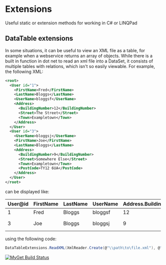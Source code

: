 # Extensions
Useful static or extension methods for working in C# or LINQPad

## DataTable extensions
In some situations, it can be useful to view an XML file as a table, for example when a webservice returns an array of objects.  While there is a built in function in dot net to read an xml file into a DataSet, it consists of multiple tables with relations, which isn't so easily viewable.
For example, the following XML:
```xml
<root>
  <User id="1">
    <FirstName>Fred</FirstName>
    <LastName>Bloggs</LastName>
    <UserName>bloggsf</UserName>
    <Address>
      <BuildingNumber>12</BuildingNumber>
      <Street>The Street</Street>
      <Town>Exampletown</Town>
    </Address>
  </User>
  <User id="3">
    <UserName>bloggsj</UserName>
    <FirstName>Joe</FirstName>
    <LastName>Bloggs</LastName>
    <Address>
      <BuildingNumber>9</BuildingNumber>
      <Street>Somewhere Else</Street>
      <Town>Exampletown</Town>
      <PostCode>TY12 6UA</PostCode>
    </Address>
  </User>
</root>
```
can be displayed like:

User@id | FirstName | LastName | UserName | Address.BuildingNumber | Address.Street | Address.Town | Address.PostCode
--- | --- | --- | --- | --- | --- | --- | ---
1 | Fred | Bloggs | bloggsf | 12 | The Street | Exampletown | null
3 | Joe | Bloggs | bloggsj | 9 | Somewhere Else | Exampletown | TY12 6UA

using the following code:
```cs
DataTableExtensions.ReadXML(XmlReader.Create(@"\\path\to\file.xml"), @"User", false, true);
```

[![MyGet Build Status](https://www.myget.org/BuildSource/Badge/progamer-me?identifier=4653f437-eca9-4422-9a81-662bceb36acc)](https://www.myget.org/)
